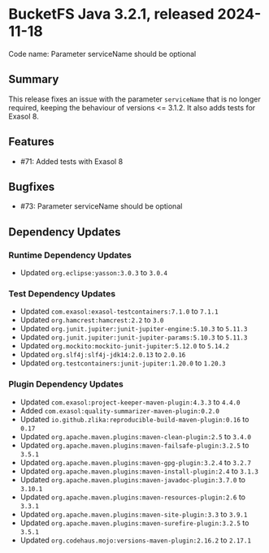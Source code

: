 # BucketFS Java 3.2.1, released 2024-11-18

Code name: Parameter serviceName should be optional

## Summary

This release fixes an issue with the parameter `serviceName` that is no longer required, keeping the behaviour of 
versions <= 3.1.2. It also adds tests for Exasol 8.

## Features

* #71: Added tests with Exasol 8

## Bugfixes

* #73: Parameter serviceName should be optional

## Dependency Updates

### Runtime Dependency Updates

* Updated `org.eclipse:yasson:3.0.3` to `3.0.4`

### Test Dependency Updates

* Updated `com.exasol:exasol-testcontainers:7.1.0` to `7.1.1`
* Updated `org.hamcrest:hamcrest:2.2` to `3.0`
* Updated `org.junit.jupiter:junit-jupiter-engine:5.10.3` to `5.11.3`
* Updated `org.junit.jupiter:junit-jupiter-params:5.10.3` to `5.11.3`
* Updated `org.mockito:mockito-junit-jupiter:5.12.0` to `5.14.2`
* Updated `org.slf4j:slf4j-jdk14:2.0.13` to `2.0.16`
* Updated `org.testcontainers:junit-jupiter:1.20.0` to `1.20.3`

### Plugin Dependency Updates

* Updated `com.exasol:project-keeper-maven-plugin:4.3.3` to `4.4.0`
* Added `com.exasol:quality-summarizer-maven-plugin:0.2.0`
* Updated `io.github.zlika:reproducible-build-maven-plugin:0.16` to `0.17`
* Updated `org.apache.maven.plugins:maven-clean-plugin:2.5` to `3.4.0`
* Updated `org.apache.maven.plugins:maven-failsafe-plugin:3.2.5` to `3.5.1`
* Updated `org.apache.maven.plugins:maven-gpg-plugin:3.2.4` to `3.2.7`
* Updated `org.apache.maven.plugins:maven-install-plugin:2.4` to `3.1.3`
* Updated `org.apache.maven.plugins:maven-javadoc-plugin:3.7.0` to `3.10.1`
* Updated `org.apache.maven.plugins:maven-resources-plugin:2.6` to `3.3.1`
* Updated `org.apache.maven.plugins:maven-site-plugin:3.3` to `3.9.1`
* Updated `org.apache.maven.plugins:maven-surefire-plugin:3.2.5` to `3.5.1`
* Updated `org.codehaus.mojo:versions-maven-plugin:2.16.2` to `2.17.1`

